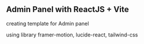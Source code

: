 ## Admin Panel with ReactJS + Vite

creating template for Admin panel

using library framer-motion, lucide-react, tailwind-css